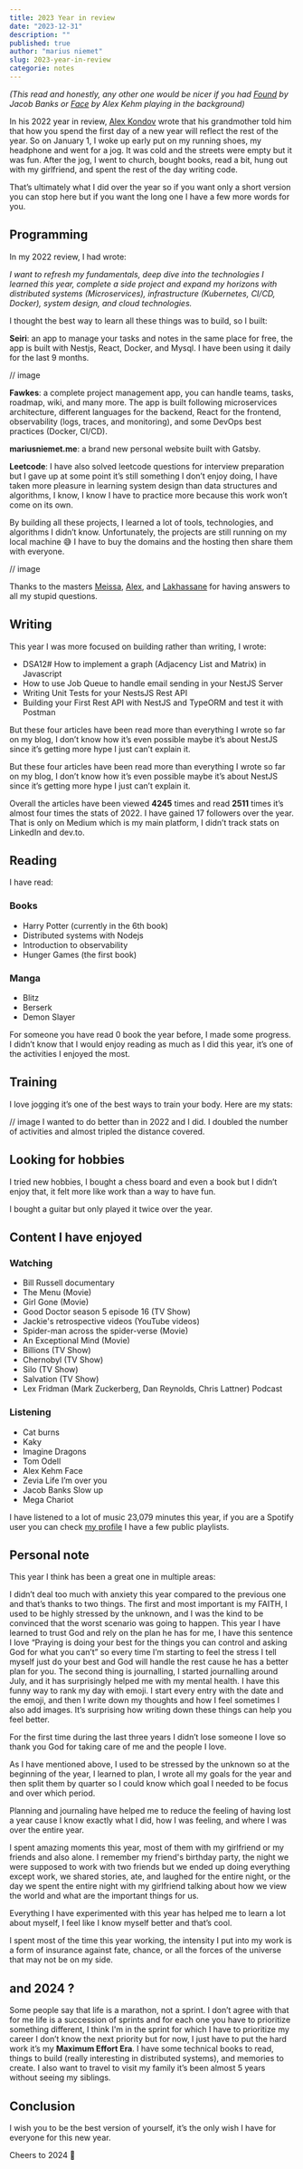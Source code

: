 ```yaml
---
title: 2023 Year in review
date: "2023-12-31"
description: ""
published: true
author: "marius niemet"
slug: 2023-year-in-review
categorie: notes
---
```


_(This read and honestly, any other one would be nicer if you had [Found](https://www.youtube.com/watch?v=zxXum6Szi6I&ab_channel=JacobBanksVEVO) by Jacob Banks or [Face](https://www.youtube.com/watch?v=coTEylUH5Uk&ab_channel=EpidemicIndie) by Alex Kehm playing in the background)_

In his 2022 year in review, [Alex Kondov](https://twitter.com/alexanderkondov) wrote that his grandmother told him that how you spend the first day of a new year will reflect the rest of the year. So on January 1, I woke up early put on my running shoes, my headphone and went for a jog. It was cold and the streets were empty but it was fun. After the jog, I went to church, bought books, read a bit, hung out with my girlfriend, and spent the rest of the day writing code.

That’s ultimately what I did over the year so if you want only a short version you can stop here but if you want the long one I have a few more words for you.

## Programming

In my 2022 review, I had wrote:

_I want to refresh my fundamentals, deep dive into the technologies I learned this year, complete a side project and expand my horizons with distributed systems (Microservices), infrastructure (Kubernetes, CI/CD, Docker), system design, and cloud technologies._

I thought the best way to learn all these things was to build, so I built:

**Seiri**: an app to manage your tasks and notes in the same place for free, the app is built with Nestjs, React, Docker, and Mysql. I have been using it daily for the last 9 months.

// image

**Fawkes**: a complete project management app, you can handle teams, tasks, roadmap, wiki, and many more. The app is built following microservices architecture, different languages for the backend, React for the frontend, observability (logs, traces, and monitoring), and some DevOps best practices (Docker, CI/CD).

**mariusniemet.me**: a brand new personal website built with Gatsby.

**Leetcode**: I have also solved leetcode questions for interview preparation but I gave up at some point it’s still something I don’t enjoy doing, I have taken more pleasure in learning system design than data structures and algorithms, I know, I know I have to practice more because this work won’t come on its own.

By building all these projects, I learned a lot of tools, technologies, and algorithms I didn’t know. Unfortunately, the projects are still running on my local machine 😅 I have to buy the domains and the hosting then share them with everyone.

// image

Thanks to the masters [Meissa](https://twitter.com/the_it_dev), [Alex](https://twitter.com/alexanderkondov), and [Lakhassane](https://twitter.com/lakhassane) for having answers to all my stupid questions.

## Writing

This year I was more focused on building rather than writing, I wrote:

- DSA12# How to implement a graph (Adjacency List and Matrix) in Javascript
- How to use Job Queue to handle email sending in your NestJS Server
- Writing Unit Tests for your NestsJS Rest API
- Building your First Rest API with NestJS and TypeORM and test it with Postman

But these four articles have been read more than everything I wrote so far on my blog, I don’t know how it’s even possible maybe it’s about NestJS since it’s getting more hype I just can’t explain it.

But these four articles have been read more than everything I wrote so far on my blog, I don’t know how it’s even possible maybe it’s about NestJS since it’s getting more hype I just can’t explain it.

Overall the articles have been viewed **4245** times and read **2511** times it’s almost four times the stats of 2022. I have gained 17 followers over the year. That is only on Medium which is my main platform, I didn’t track stats on LinkedIn and dev.to.

## Reading

I have read:

### Books

- Harry Potter (currently in the 6th book)
- Distributed systems with Nodejs
- Introduction to observability
- Hunger Games (the first book)

### Manga

- Blitz
- Berserk
- Demon Slayer

For someone you have read 0 book the year before, I made some progress. I didn’t know that I would enjoy reading as much as I did this year, it’s one of the activities I enjoyed the most.

## Training

I love jogging it’s one of the best ways to train your body. Here are my stats:

// image
I wanted to do better than in 2022 and I did. I doubled the number of activities and almost tripled the distance covered.

## Looking for hobbies

I tried new hobbies, I bought a chess board and even a book but I didn’t enjoy that, it felt more like work than a way to have fun.

I bought a guitar but only played it twice over the year.

## Content I have enjoyed

### Watching

- Bill Russell documentary
- The Menu (Movie)
- Girl Gone (Movie)
- Good Doctor season 5 episode 16 (TV Show)
- Jackie's retrospective videos (YouTube videos)
- Spider-man across the spider-verse (Movie)
- An Exceptional Mind (Movie)
- Billions (TV Show)
- Chernobyl (TV Show)
- Silo (TV Show)
- Salvation (TV Show)
- Lex Fridman (Mark Zuckerberg, Dan Reynolds, Chris Lattner) Podcast

### Listening

- Cat burns
- Kaky
- Imagine Dragons
- Tom Odell
- Alex Kehm Face
- Zevia Life I’m over you
- Jacob Banks Slow up
- Mega Chariot

I have listened to a lot of music 23,079 minutes this year, if you are a Spotify user you can check [my profile](https://open.spotify.com/user/hozj2p2sud7fpljgjs36wjmp8?si=0f43ea4aaa53471e) I have a few public playlists.

## Personal note

This year I think has been a great one in multiple areas:

I didn’t deal too much with anxiety this year compared to the previous one and that’s thanks to two things. The first and most important is my FAITH, I used to be highly stressed by the unknown, and I was the kind to be convinced that the worst scenario was going to happen. This year I have learned to trust God and rely on the plan he has for me, I have this sentence I love “Praying is doing your best for the things you can control and asking God for what you can’t” so every time I’m starting to feel the stress I tell myself just do your best and God will handle the rest cause he has a better plan for you. The second thing is journalling, I started journalling around July, and it has surprisingly helped me with my mental health. I have this funny way to rank my day with emoji. I start every entry with the date and the emoji, and then I write down my thoughts and how I feel sometimes I also add images. It’s surprising how writing down these things can help you feel better.

For the first time during the last three years I didn’t lose someone I love so thank you God for taking care of me and the people I love.

As I have mentioned above, I used to be stressed by the unknown so at the beginning of the year, I learned to plan, I wrote all my goals for the year and then split them by quarter so I could know which goal I needed to be focus and over which period.

Planning and journaling have helped me to reduce the feeling of having lost a year cause I know exactly what I did, how I was feeling, and where I was over the entire year.

I spent amazing moments this year, most of them with my girlfriend or my friends and also alone. I remember my friend's birthday party, the night we were supposed to work with two friends but we ended up doing everything except work, we shared stories, ate, and laughed for the entire night, or the day we spent the entire night with my girlfriend talking about how we view the world and what are the important things for us.

Everything I have experimented with this year has helped me to learn a lot about myself, I feel like I know myself better and that’s cool.

I spent most of the time this year working, the intensity I put into my work is a form of insurance against fate, chance, or all the forces of the universe that may not be on my side.

## and 2024 ?

Some people say that life is a marathon, not a sprint. I don’t agree with that for me life is a succession of sprints and for each one you have to prioritize something different, I think I'm in the sprint for which I have to prioritize my career I don’t know the next priority but for now, I just have to put the hard work it’s my **Maximum Effort Era**. I have some technical books to read, things to build (really interesting in distributed systems), and memories to create. I also want to travel to visit my family it’s been almost 5 years without seeing my siblings.

## Conclusion

I wish you to be the best version of yourself, it’s the only wish I have for everyone for this new year.

Cheers to 2024 🥂
